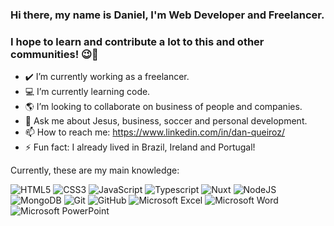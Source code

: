 ### Hi there, my name is Daniel, I'm Web Developer and Freelancer. 
### I hope to learn and contribute a lot to this and other communities! 😉👋

- ✔️ I’m currently working as a freelancer.
- 💻 I’m currently learning code.
- 🌎 I’m looking to collaborate on business of people and companies.
- 💬 Ask me about Jesus, business, soccer and personal development.
- 📫 How to reach me: https://www.linkedin.com/in/dan-queiroz/
- ⚡ Fun fact: I already lived in Brazil, Ireland and Portugal!

Currently, these are my main knowledge:

![HTML5](https://img.shields.io/badge/html5-%23E34F26.svg?style=for-the-badge&logo=html5&logoColor=white)
![CSS3](https://img.shields.io/badge/css3-%231572B6.svg?style=for-the-badge&logo=css3&logoColor=white)
![JavaScript](https://img.shields.io/badge/javascript-%23323330.svg?style=for-the-badge&logo=javascript&logoColor=%23F7DF1E)
![Typescript](https://img.shields.io/badge/typescript-%23007ACC.svg?style=for-the-badge&logo=typescript&logoColor=white")
![Nuxt](https://img.shields.io/badge/NuxtJS-black.svg?style=for-the-badge&logo=NuxtJS&logoColor=white")
![NodeJS](https://img.shields.io/badge/node.js-6DA55F?style=for-the-badge&logo=node.js&logoColor=white)
![MongoDB](https://img.shields.io/badge/MongoDB-%234ea94b.svg?style=for-the-badge&logo=mongodb&logoColor=white)
![Git](https://img.shields.io/badge/git-%23F05033.svg?style=for-the-badge&logo=git&logoColor=white)
![GitHub](https://img.shields.io/badge/github-%23121011.svg?style=for-the-badge&logo=github&logoColor=white)
![Microsoft Excel](https://img.shields.io/badge/Microsoft_Excel-217346?style=for-the-badge&logo=microsoft-excel&logoColor=white)
![Microsoft Word](https://img.shields.io/badge/Microsoft_Word-2B579A?style=for-the-badge&logo=microsoft-word&logoColor=white)
![Microsoft PowerPoint](https://img.shields.io/badge/Microsoft_PowerPoint-B7472A?style=for-the-badge&logo=microsoft-powerpoint&logoColor=white)
<!--
**daniel0queiroz/daniel0queiroz** is a ✨ _special_ ✨ repository because its `README.md` (this file) appears on your GitHub profile.

Here are some ideas to get you started:


-->
